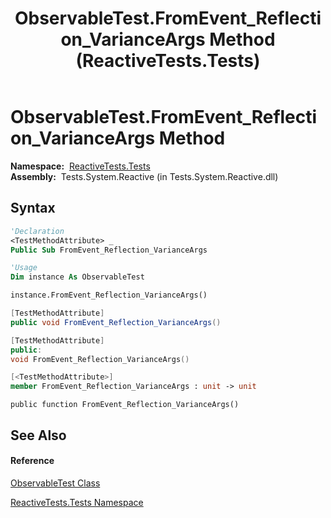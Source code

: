 ﻿---
title: ObservableTest.FromEvent_Reflection_VarianceArgs Method  (ReactiveTests.Tests)
TOCTitle: FromEvent_Reflection_VarianceArgs Method
ms:assetid: M:ReactiveTests.Tests.ObservableTest.FromEvent_Reflection_VarianceArgs
ms:mtpsurl: https://msdn.microsoft.com/en-us/library/reactivetests.tests.observabletest.fromevent_reflection_varianceargs(v=VS.103)
ms:contentKeyID: 36620812
ms.date: 06/28/2011
mtps_version: v=VS.103
f1_keywords:
- ReactiveTests.Tests.ObservableTest.FromEvent_Reflection_VarianceArgs
dev_langs:
- CSharp
- JScript
- VB
- FSharp
- c++
---

# ObservableTest.FromEvent\_Reflection\_VarianceArgs Method

**Namespace:**  [ReactiveTests.Tests](hh289046\(v=vs.103\).md)  
**Assembly:**  Tests.System.Reactive (in Tests.System.Reactive.dll)

## Syntax

``` vb
'Declaration
<TestMethodAttribute> _
Public Sub FromEvent_Reflection_VarianceArgs
```

``` vb
'Usage
Dim instance As ObservableTest

instance.FromEvent_Reflection_VarianceArgs()
```

``` csharp
[TestMethodAttribute]
public void FromEvent_Reflection_VarianceArgs()
```

``` c++
[TestMethodAttribute]
public:
void FromEvent_Reflection_VarianceArgs()
```

``` fsharp
[<TestMethodAttribute>]
member FromEvent_Reflection_VarianceArgs : unit -> unit 
```

``` jscript
public function FromEvent_Reflection_VarianceArgs()
```

## See Also

#### Reference

[ObservableTest Class](hh288687\(v=vs.103\).md)

[ReactiveTests.Tests Namespace](hh289046\(v=vs.103\).md)

